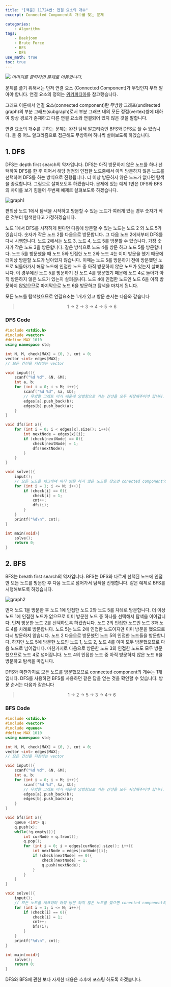 ```yaml
--- 
title: "[백준] 11724번: 연결 요소의 개수"
excerpt: Connected Component의 개수를 찾는 문제

categories:
    - Algorithm
tags:
    - Baekjoon
    - Brute Force
    - BFS
    - DFS
use_math: true
toc: true
---
```


[<img src="../../assets/images/algorithm/baekjoon11724">](https://www.acmicpc.net/problem/11724)
*이미지를 클릭하면 문제로 이동합니다.*

문제를 풀기 위해서는 먼저 연결 요소 (Connected Component)가 무엇인지 부터 알아야 합니다. 연결 요소의 정의는 [위키피디아](https://en.wikipedia.org/wiki/Component_(graph_theory))를 참고했습니다.

그래프 이론에서 연결 요소(connected component)란 무방향 그래프(undirected graph)의 부분 그래프(subgraph)로서 부분 그래프 내의 모든 정점(vertex)쌍에 대하여 항상 경로가 존재하고 다른 연결 요소와 연결되어 있지 않은 것을 말합니다. 

연결 요소의 개수를 구하는 문제는 완전 탐색 알고리즘인 BFS와 DFS로 풀 수 있습니다. 둘 중 어느 알고리즘으로 접근해도 무방하며 하나씩 살펴보도록 하겠습니다.

## 1. DFS
DFS는 depth first search의 약자입니다. DFS는 아직 방문하지 않은 노드를 하나 선택하여 DFS를 한 후 이어서 해당 정점의 인접한 노드중에서 아직 방문하지 않은 노드를 선택하여 DFS를 하는 방식으로 진행됩니다. 더 이상 방문하지 않은 노드가 없다면 탐색을 종료합니다. 그림으로 살펴보도록 하겠습니다. 문제에 있는 예제 1번은 DFS와 BFS의 차이를 보기 힘들어 두번째 예제로 살펴보도록 하겠습니다.


![graph1](../../assets/images/algorithm/baekjoon11724-graph1)


편의상 노드 1에서 탐색을 시작하고 방문할 수 있는 노드가 여러개 있는 경우 숫자가 작은 것부터 탐색한다고 가정하겠습니다.

노드 1에서 DFS를 시작하게 된다면 다음에 방문할 수 있는 노드는 노드 2 와 노드 5가 있습니다. 숫자가 작은 노드 2를 다음으로 방문합니다. 그 다음 노드 2에서부터 DFS를 다시 시행합니다. 노드 2에서는 노드 3, 노드 4, 노드 5를 방문할 수 있습니다. 가장 숫자가 작은 노드 3을 방문합니다. 같은 방식으로 노드 4를 방문 하고 노드 5를 방문합니다. 노드 5를 방문했을 때 노드 5와 인접한 노드 2와 노드 4는 이미 방문을 했기 때문에 더이상 방문할 노드가 남아있지 않습니다. 이때는 노드 5를 방문하기 전에 방문했던 노드로 되돌아가서 해당 노드에 인접한 노드 중 아직 방문하지 않은 노드가 있는지 살펴봅니다. 이 경우에선 노드 5를 방문하기 전 노드 4를 방문했기 때문에 노드 4로 돌아가 아직 방문하지 않은 노드가 있는지 살펴봅니다. 노드 4에 인접한 노드인 노드 6을 아직 방문하지 않았으므로 마지막으로 노드 6을 방문하고 탐색을 마치게 됩니다. 

모든 노드를 탐색했으므로 연결요소는 1개가 있고 방문 순서는 다음와 같습니다
> <center>1 -> 2 -> 3 -> 4 -> 5 -> 6</center>

### DFS Code

```cpp
#include <stdio.h>
#include <vector>
#define MAX 1010
using namespace std;

int N, M, check[MAX] = {0, }, cnt = 0;
vector <int> edges[MAX];
// 모든 간선을 저장하는 vector

void input(){
    scanf("%d %d", &N, &M);
    int a, b;
    for (int i = 0; i < M; i++){
        scanf("%d %d", &a, &b);
        // 무방향 그래프 이기 때문에 양방향으로 가는 간선을 모두 저장해주어야 합니다.
        edges[a].push_back(b);
        edges[b].push_back(a);
    }
}

void dfs(int x){
    for (int i = 0; i < edges[x].size(); i++){
        int nextNode = edges[x][i];
        if (check[nextNode] == 0){
            check[nextNode] = 1;
            dfs(nextNode);
        }
    }
}

void solve(){
    input();
    // 모든 노드를 체크하며 아직 방문 하지 않은 노드를 찾으면 conected component의 갯수를 하나 늘려주고 해당 노드로 부터 dfs를 시행합니다.
    for (int i = 1; i <= N; i++){
        if (check[i] == 0){
            check[i] = 1;
            cnt++;
            dfs(i);
        }
    }
    printf("%d\n", cnt);
}

int main(void){
    solve();
    return 0;
}
```

## 2. BFS

BFS는 breath first search의 약자입니다. BFS는 DFS와 다르게 선택된 노드에 인접만 모든 노드를 방문한 후 다음 노드로 넘어가서 탐색을 진행합니다. 같은 예제로 BFS를 시행해보도록 하겠습니다.

![graph2](../../assets/images/algorithm/baekjoon11724-graph1)

먼저 노드 1을 방문한 후 노드 1에 인접한 노드 2와 노드 5를 차례로 방문합니다. 더 이상 노드 1에 인접한 노드가 없으므로 이미 방문한 노드 중 하나를 선택해서 탐색을 이어갑니다. 먼저 방문한 노드 2를 선택하도록 하겠습니다. 노드 2의 인접한 노드인 노드 3과 노드 4를 차례로 방문합니다. 노드 5는 노드 2에 인접한 노드이지만 이미 방문을 했으므로 다시 방문하지 않습니다. 노드 2 다음으로 방문했던 노드 5의 인접한 노드들을 방문합니다. 하지만 노드 5에 방문한 노드인 노드 1, 노드 2, 노드 4를 이미 모두 방문했으므로 다음 노드로 넘어갑니다. 마찬가지로 다음으로 방문한 노드 3의 인접한 노드도 모두 방문했으므로 노드 4로 넘어갑니다. 노드 4의 인접한 노드 중 아직 방문하지 않은 노드 6을 방문하고 탐색을 마칩니다.

DFS와 마찬가지로 모든 노드를 방문했으므로 connected component의 개수는 1개입니다. DFS를 사용하던 BFS를 사용하던 같은 답을 얻는 것을 확인할 수 있습니다. 방문 순서는 다음과 같습니다
> <center>1 -> 2 -> 5 -> 3 -> 4-> 6</center>

### BFS Code

```cpp
#include <stdio.h>
#include <vector>
#include <queue>
#define MAX 1010
using namespace std;

int N, M, check[MAX] = {0, }, cnt = 0;
vector <int> edges[MAX];
// 모든 간선을 저장하는 vector

void input(){
    scanf("%d %d", &N, &M);
    int a, b;
    for (int i = 0; i < M; i++){
        scanf("%d %d", &a, &b);
        // 무방향 그래프 이기 때문에 양방향으로 가는 간선을 모두 저장해주어야 합니다.
        edges[a].push_back(b);
        edges[b].push_back(a);
    }
}

void bfs(int x){
    queue <int> q;
    q.push(x);
    while(!q.empty()){
        int curNode = q.front();
        q.pop();
        for (int i = 0; i < edges[curNode].size(); i++){
            int nextNode = edges[curNode][i];
            if (check[nextNode] == 0){
                check[nextNode] = 1;
                q.push(nextNode);
            }
        }
    }
}

void solve(){
    input();
    // 모든 노드를 체크하며 아직 방문 하지 않은 노드를 찾으면 conected component의 갯수를 하나 늘려주고 해당 노드로 부터 bfs를 시행합니다.
    for (int i = 1; i <= N; i++){
        if (check[i] == 0){
            check[i] = 1;
            cnt++;
            bfs(i);
        }
    }
    printf("%d\n", cnt);
}

int main(void){
    solve();
    return 0;
}
```

DFS와 BFS에 관한 보다 자세한 내용은 추후에 포스팅 하도록 하겠습니다. 